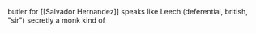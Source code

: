 butler for [[Salvador Hernandez]]
speaks like Leech (deferential, british, "sir")
secretly a monk kind of
